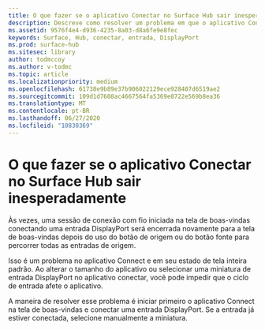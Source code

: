 ```yaml
---
title: O que fazer se o aplicativo Conectar no Surface Hub sair inesperadamente
description: Descreve como resolver um problema em que o aplicativo Connect no Surface Hub sai para a tela de boas-vindas após percorrer as entradas.
ms.assetid: 9576f4e4-d936-4235-8a03-d8a6fe9e8fec
keywords: Surface, Hub, conectar, entrada, DisplayPort
ms.prod: surface-hub
ms.sitesec: library
author: todmccoy
ms.author: v-todmc
ms.topic: article
ms.localizationpriority: medium
ms.openlocfilehash: 61738e9b89e37b906022129ece928407d6519ae2
ms.sourcegitcommit: 109d1d7608ac4667564fa5369e8722e569b8ea36
ms.translationtype: MT
ms.contentlocale: pt-BR
ms.lasthandoff: 06/27/2020
ms.locfileid: "10830369"
---
```

# O que fazer se o aplicativo Conectar no Surface Hub sair inesperadamente

Às vezes, uma sessão de conexão com fio iniciada na tela de boas-vindas conectando uma entrada DisplayPort será encerrada novamente para a tela de boas-vindas depois do uso do botão de origem ou do botão fonte para percorrer todas as entradas de origem.

Isso é um problema no aplicativo Connect e em seu estado de tela inteira padrão. Ao alterar o tamanho do aplicativo ou selecionar uma miniatura de entrada DisplayPort no aplicativo conectar, você pode impedir que o ciclo de entrada afete o aplicativo.

A maneira de resolver esse problema é iniciar primeiro o aplicativo Connect na tela de boas-vindas e conectar uma entrada DisplayPort. Se a entrada já estiver conectada, selecione manualmente a miniatura.
